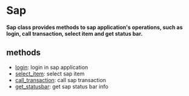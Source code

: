# Sap

**Sap class provides methods to sap application's operations, such as login, call transaction, select item and get status bar.**

## methods <!-- {docsify-ignore} -->

- [login](./doc/api/python/sap/login.md): login in sap application
- [select_item](./doc/api/python/sap/select_item.md): select sap item
- [call_transaction](./doc/api/python/sap/call_transaction.md): call sap transaction
- [get_statusbar](./doc/api/python/sap/get_statusbar.md): get sap status bar info